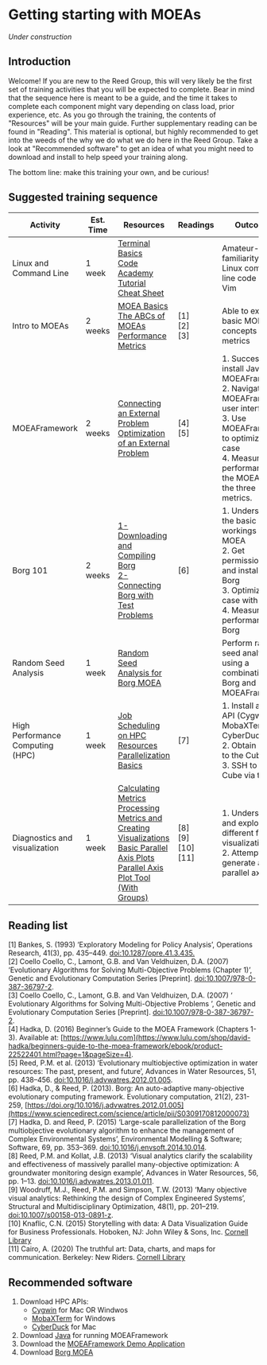 # Getting starting with MOEAs
*Under construction*
## Introduction
Welcome! If you are new to the Reed Group, this will very likely be the first set of training activities that you will be expected to complete. Bear in mind that the sequence here is meant to be a guide, and the time it takes to complete each component might vary depending on class load, prior experience, etc. As you go through the training, the contents of "Resources" will be your main guide. Further supplementary reading can be found in "Reading". This material is optional, but highly recommended to get into the weeds of the why we do what we do here in the Reed Group. Take a look at "Recommended software" to get an idea of what you might need to download and install to help speed your training along. 

The bottom line: make this training your own, and be curious!

## Suggested training sequence
| Activity               | Est. Time   |  Resources      | Readings | Outcomes |
| ---------------------- |-------------| --------------- | ---------| ---------|
| Linux and Command Line | 1 week     | [Terminal Basics](https://waterprogramming.wordpress.com/2015/03/17/terminal-basics-for-the-truly-newbies/)  <br>  [Code Academy Tutorial](https://www.codecademy.com/learn/learn-the-command-line) <br>  [Cheat Sheet](https://www.git-tower.com/blog/command-line-cheat-sheet/) |         | Amateur-level familiarity with Linux command line code and Vim | 
| Intro to MOEAs         | 2 weeks    | [MOEA Basics](https://waterprogramming.wordpress.com/2012/01/23/moeas-basic-concepts-and-reading/)  [The ABCs of MOEAs](https://waterprogramming.wordpress.com/2021/06/21/the-abcs-of-moeas/) <br> [Performance Metrics](https://waterprogramming.wordpress.com/2013/06/25/moea-performance-metrics/)      | \[1] <br> \[2] <br> \[3] | Able to explain basic MOEA concepts and metrics | 
| MOEAFramework          | 2 weeks    | [Connecting an External Problem](https://waterprogramming.wordpress.com/2019/04/15/moeaframework-training-part-1-connecting-an-external-problem/) <br> [Optimization of an External Problem](https://waterprogramming.wordpress.com/2019/05/29/moeaframework-training-part-2-optimization-of-an-external-problem/) <br>  | \[4] <br> \[5] | 1. Successfully install Java and MOEAFramework <br> 2. Navigate the MOEAFramework user interface <br> 3. Use MOEAFramework to optimize a test case <br> 4. Measure the performance of the MOEA using the three metrics. | 
| Borg 101               | 2 weeks    | [1-Downloading and Compiling Borg](https://waterprogramming.wordpress.com/2015/06/25/basic-borg-moea-use-for-the-truly-newbies-part-12/) <br>  [2-Connecting Borg with Test Problems](https://waterprogramming.wordpress.com/2015/06/25/basic-borg-moea-use-for-the-truly-newbies-part-22/) | \[6] | 1. Understand the basic inner workings of Borg MOEA <br> 2. Get permissions to and install Serial Borg <br> 3. Optimize a test case with Borg <br> 4. Measure the performance of Borg | 
| Random Seed Analysis   | 1 week    | [Random Seed Analysis for Borg MOEA](https://waterprogramming.wordpress.com/2015/07/03/random-seed-analysis-for-the-borg-moea-using-dtlz2-3-objective-instance/) |     | Perform random seed analysis using a combination of Borg and MOEAFramework | 
| High Performance Computing (HPC) | 1 week    | [Job Scheduling on HPC Resources](https://waterprogramming.wordpress.com/2018/06/25/job-scheduling-on-hpc-resources/) <br> [Parallelization Basics](https://waterprogramming.wordpress.com/2019/07/29/on-parallelization-of-the-borg-moea-part-1-parallel-architectures/) | \[7] | 1. Install a HPC API (Cygwin, MobaXTerm, CyberDuck, etc) <br> 2. Obtain access to the Cube <br> 3. SSH to the Cube via the API |
| Diagnostics and visualization  | 1 week | [Calculating Metrics](https://waterprogramming.wordpress.com/2019/07/01/moeaframework-training-part-3-calculating-metrics/) <br> [Processing Metrics and Creating Visualizations](https://waterprogramming.wordpress.com/2019/08/20/moeaframework-training-part-4-processing-metrics-and-creating-visualizations/) <br> [Basic Parallel Axis Plots](https://davidfgold.github.io/ParallelCoordinatePlot/) <br> [Parallel Axis Plot Tool (With Groups) ](https://davidfgold.github.io/Categorical-ParallelCoordinatePlot/)| \[8] <br> \[9] <br> \[10] <br> \[11]| 1. Understand and explore different forms of visualization <br> 2. Attempt to generate a parallel axis plot | 

## Reading list
\[1] Bankes, S. (1993) ‘Exploratory Modeling for Policy Analysis’, Operations Research, 41(3), pp. 435–449. [doi:10.1287/opre.41.3.435.](https://pubsonline.informs.org/doi/abs/10.1287/opre.41.3.435) <br>
\[2] Coello Coello, C., Lamont, G.B. and Van Veldhuizen, D.A. (2007) ‘Evolutionary Algorithms for Solving Multi-Objective Problems (Chapter 1)’, Genetic and Evolutionary Computation Series \[Preprint]. [doi:10.1007/978-0-387-36797-2](https://link.springer.com/book/10.1007/978-0-387-36797-2). <br>
\[3] Coello Coello, C., Lamont, G.B. and Van Veldhuizen, D.A. (2007) ‘ Evolutionary Algorithms for Solving Multi-Objective Problems ’, Genetic and Evolutionary Computation Series \[Preprint]. [doi:10.1007/978-0-387-36797-2](https://link.springer.com/book/10.1007/978-3-540-72964-8). <br>
\[4] Hadka, D. (2016) Beginner’s Guide to the MOEA Framework (Chapters 1-3). Available at: [https://www.lulu.com](https://www.lulu.com/shop/david-hadka/beginners-guide-to-the-moea-framework/ebook/product-22522401.html?page=1&pageSize=4). <br>
\[5] Reed, P.M. et al. (2013) ‘Evolutionary multiobjective optimization in water resources: The past, present, and future’, Advances in Water Resources, 51, pp. 438–456. [doi:10.1016/j.advwatres.2012.01.005](https://www.sciencedirect.com/science/article/pii/S0309170812000073). <br>
\[6] Hadka, D., & Reed, P. (2013). Borg: An auto-adaptive many-objective evolutionary computing framework. Evolutionary computation, 21(2), 231-259, [https://doi.org/10.1016/j.advwatres.2012.01.005](https://www.sciencedirect.com/science/article/pii/S0309170812000073) <br>
\[7] Hadka, D. and Reed, P. (2015) ‘Large-scale parallelization of the Borg multiobjective evolutionary algorithm to enhance the management of Complex Environmental Systems’, Environmental Modelling \& Software; Software, 69, pp. 353–369. [doi:10.1016/j.envsoft.2014.10.014](https://dl.acm.org/doi/10.1016/j.envsoft.2014.10.014). <br>
\[8] Reed, P.M. and Kollat, J.B. (2013) ‘Visual analytics clarify the scalability and effectiveness of massively parallel many-objective optimization: A groundwater monitoring design example’, Advances in Water Resources, 56, pp. 1–13. [doi:10.1016/j.advwatres.2013.01.011](https://www.sciencedirect.com/science/article/pii/S030917081300033X?via%3Dihub). <br>
\[9] Woodruff, M.J., Reed, P.M. and Simpson, T.W. (2013) ‘Many objective visual analytics: Rethinking the design of Complex Engineered Systems’, Structural and Multidisciplinary Optimization, 48(1), pp. 201–219. [doi:10.1007/s00158-013-0891-z](https://link.springer.com/article/10.1007/s00158-013-0891-z). <br>
\[10] Knaflic, C.N. (2015) Storytelling with data: A Data Visualization Guide for Business Professionals. Hoboken, NJ: John Wiley &amp; Sons, Inc. [Cornell Library](https://catalog.library.cornell.edu/catalog/12015645) <br>
\[11] Cairo, A. (2020) The truthful art: Data, charts, and maps for communication. Berkeley: New Riders. [Cornell Library](https://catalog.library.cornell.edu/catalog/9458682https://catalog.library.cornell.edu/catalog/9458682)

## Recommended software 
1. Download HPC APIs:
    - [Cygwin](https://www.cygwin.com/) for Mac OR Windwos
    - [MobaXTerm](https://mobaxterm.mobatek.net/download.html)  for Windows
    - [CyberDuck](https://cyberduck.io/) for Mac
2. Download [Java](https://www.java.com/en/download/manual.jsp) for running MOEAFramework
3. Download the [MOEAFramework Demo Application](http://moeaframework.org/downloads.html)
4. Download [Borg MOEA](http://borgmoea.org/#download)